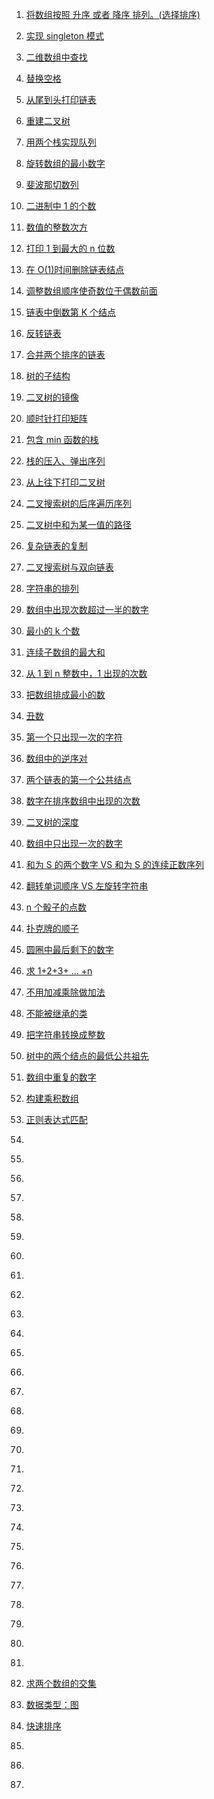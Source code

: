 1. [将数组按照 升序 或者 降序 排列。(选择排序)](./1_selectionSort.js)

2. [实现 singleton 模式](./2_Implement_singleton.js)

3. [二维数组中查找](./3_Is_number_in_TwoDimensionalArray.js)
4. [替换空格](./4_Replace_blank_space.js.js)
5. [从尾到头打印链表](./5_Print_linked_list.js)
6. [重建二叉树](./6_Reconstruction_binary_tree.js)
7. [用两个栈实现队列](./7_Implement_stack_with_two_queue.js)
8. [旋转数组的最小数字](./8_Min_num_in_rotate_array.js)
9. [斐波那切数列](./9_Fibonacci_series.js)
10. [二进制中 1 的个数](./10_The_number_of_one.js)
11. [数值的整数次方](./11_Integer_power_of_value.js)
12. [打印 1 到最大的 n 位数](./12_Maximum_n_digits.js)
13. [在 O(1)时间删除链表结点](./13_Delete_linked_list.js)
14. [调整数组顺序使奇数位于偶数前面](./14_Adjust_array_order.js)
15. [链表中倒数第 K 个结点](./15_The_last_K_node_in_the_list.js)
16. [反转链表](./16_Rotate_linked_list.js)
17. [合并两个排序的链表](./17_Merge_two_sorted_linked_lists.js)
18. [树的子结构](./18_The_substructure_of_a_tree.js)
19. [二叉树的镜像](./19_Image_of_binary_tree.js)
20. [顺时针打印矩阵](./20_Print_matrix_clockwise.js)
21. [包含 min 函数的栈](./21_Stack_containing_min_function.js)
22. [栈的压入、弹出序列](./22_In_out_Stack.js)
23. [从上往下打印二叉树](./23_Print_binary_tree_from_top_to_bottom.js)
24. [二叉搜索树的后序遍历序列](./24_Equence_of_binary_search_tree.js)
25. [二叉树中和为某一值的路径](./25_The_path_of_number_in_binary_tree.js)
26. [复杂链表的复制](./26_Copy_Complex_linked_list.js)
27. [二叉搜索树与双向链表](./27_Binary_search_tree_and_two_way_list.js)
28. [字符串的排列](./28_Arrangement_of_strings.js)
29. [数组中出现次数超过一半的数字](./29_Number_in_Array.js)
30. [最小的 k 个数](./30_The_min_number_of_k.js)
31. [连续子数组的最大和](./31_The_Maximum_sum_of_subarrays.js)
32. [从 1 到 n 整数中，1 出现的次数](./32_Times_of_1.js)
33. [把数组排成最小的数](./33_The_min_number_from_array.js)
34. [丑数](./34_Ugliness_number.js)
35. [第一个只出现一次的字符](./35_One_time_byte.js)
36. [数组中的逆序对](./36_Reverse_pairs_in_arrays.js)
37. [两个链表的第一个公共结点](./37_Public_node_in_two_list.js)
38. [数字在排序数组中出现的次数](./38_Tiems_of_number_in_ordered_array.js)
39. [二叉树的深度](./39_The_depth_of_binary_tree.js)
40. [数组中只出现一次的数字](./40_Only_one_time_in_array.js)
41. [和为 S 的两个数字 VS 和为 S 的连续正数序列](./41_Sum_eque_S.js)
42. [翻转单词顺序 VS 左旋转字符串](./42_Rotate_string.js)
43. [n 个骰子的点数](./43_Number_of_dice.js)
44. [扑克牌的顺子](./44_Playing_card.js)
45. [圆圈中最后剩下的数字](./45_Last_number_in_circle.js)
46. [求 1+2+3+ ... +n](./46_Sum_of_n.js)
47. [不用加减乘除做加法](./47_Plus_without_operator.js)
48. [不能被继承的类](./48_Class_cannot_be_inherit.js)
49. [把字符串转换成整数](./49_String_to_number.js)
50. [树中的两个结点的最低公共祖先](./50_Lowest_public_parents.js)
51. [数组中重复的数字](./51_Repeat_number_in_array.js)
52. [构建乘积数组](./52_Build_product_array.js)
53. [正则表达式匹配](./53_Regular_match.js)
54. [](./.js)
55. [](./.js)
56. [](./.js)
57. [](./.js)
58. [](./.js)
59. [](./.js)
60. [](./.js)
61. [](./.js)
62. [](./.js)
63. [](./.js)
64. [](./.js)
65. [](./.js)
66. [](./.js)
67. [](./.js)
68. [](./.js)
69. [](./.js)
70. [](./.js)
71. [](./.js)
72. [](./.js)
73. [](./.js)
74. [](./.js)
75. [](./.js)
76. [](./.js)
77. [](./.js)
78. [](./.js)
79. [](./.js)
80. [](./.js)
81. [](./.js)
82. [求两个数组的交集](./82_Intersection_of_two_arr.js)
83. [数据类型：图](./83_Chart.js)
84. [快速排序](./84._quickSort.js)
85. [](./.js)
86. [](./.js)
87. [](./.js)
